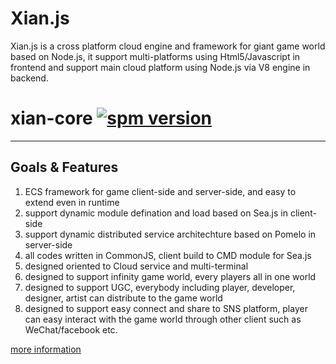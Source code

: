 Xian.js
=======

Xian.js is a cross platform cloud engine and framework for giant game world based on Node.js, it support multi-platforms using Html5/Javascript in frontend and support main cloud platform using Node.js via V8 engine in backend.

# xian-core [![spm version](http://spmjs.io/badge/xian-core)](http://spmjs.io/package/xian-core)

---

## Goals & Features
1. ECS framework for game client-side and server-side, and easy to extend even in runtime
2. support dynamic module defination and load based on Sea.js in client-side
3. support dynamic distributed service architechture based on Pomelo in server-side
4. all codes written in CommonJS, client build to CMD module for Sea.js
5. designed oriented to Cloud service and multi-terminal
6. designed to support infinity game world, every players all in one world
7. designed to support UGC, everybody including player, developer, designer, artist can distribute to the game world
8. designed to support easy connect and share to SNS platform, player can easy interact with the game world through other client such as WeChat/facebook etc.

[more information](https://github.com/XianWorld/Xian.js/wiki)
